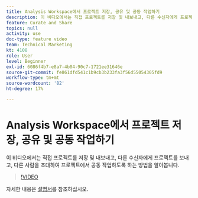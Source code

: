 ```yaml
---
title: Analysis Workspace에서 프로젝트 저장, 공유 및 공동 작업하기
description: 이 비디오에서는 직접 프로젝트를 저장 및 내보내고, 다른 수신자에게 프로젝트를 보내고, 다른 사람을 초대하여 프로젝트에서 공동 작업하도록 하는 방법을 알아봅니다.
feature: Curate and Share
topics: null
activity: use
doc-type: feature video
team: Technical Marketing
kt: 4108
role: User
level: Beginner
exl-id: 6086f4b7-e8a7-4b04-90c7-1721ee31646e
source-git-commit: fe861dfd541c1b9cb3b233fa3f56d55054305fd9
workflow-type: tm+mt
source-wordcount: '82'
ht-degree: 17%

---
```


# Analysis Workspace에서 프로젝트 저장, 공유 및 공동 작업하기

이 비디오에서는 직접 프로젝트를 저장 및 내보내고, 다른 수신자에게 프로젝트를 보내고, 다른 사람을 초대하여 프로젝트에서 공동 작업하도록 하는 방법을 알아봅니다.

>[!VIDEO](https://video.tv.adobe.com/v/30993/?quality=12)

자세한 내용은 [설명서](https://experienceleague.adobe.com/docs/analytics/analyze/analysis-workspace/curate-share/send-schedule-files.html?lang=ko-KR)를 참조하십시오.
